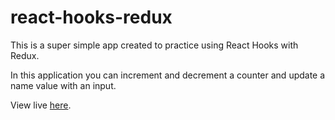 # react-hooks-redux

This is a super simple app created to practice using React Hooks with Redux.

In this application you can increment and decrement a counter and update a name value with an input.

View live [here](https://nataliecardot.com/react-hooks-redux/).
